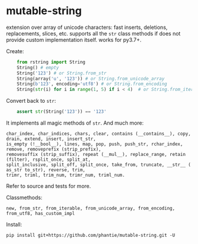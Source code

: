 # mutable-string

extension over array of unicode characters: fast inserts, deletions, replacements, slices, etc. supports all the `str` class methods if does not provide custom implementation itself. works for py3.7+. 

Create:

```python
    from rstring import String
    String() # empty
    String('123') # or String.from_str
    String(array('u', '123')) # or String.from_unicode_array
    String(b'123', encoding='utf8') # or String.from_encoding
    String(str(i) for i in range(1, 5) if i < 4)  # or String.from_iterable
```

Convert back to `str`:
```python
    assert str(String('123')) == '123'
```
It implements all magic methods of `str`. And much more:

    char_index, char_indices, chars, clear, contains (__contains__), copy, drain, extend, insert, insert_str, 
    is_empty (!__bool__), lines, map, pop, push, push_str, rchar_index, remove, removeprefix (strip_prefix), 
    removesuffix (strip_suffix), repeat (__mul__), replace_range, retain (filter), rsplit_once, split_at,
    split_inclusive, split_off, split_once, take_from, truncate, __str__ ( as_str to_str), reverse, trim,
    trimr, triml, trim_num, trimr_num, triml_num.
Refer to source and tests for more.

Classmethods:

    new, from_str, from_iterable, from_unicode_array, from_encoding, from_utf8, has_custom_impl
    
Install:

    pip install git+https://github.com/phantie/mutable-string.git -U

